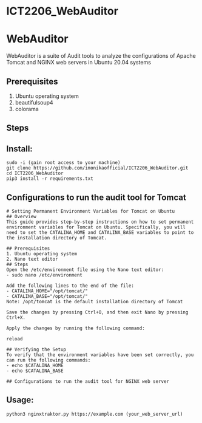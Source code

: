# ICT2206_WebAuditor
# WebAuditor

WebAuditor is a suite of Audit tools to analyze the configurations of Apache Tomcat and NGINX web servers in Ubuntu 20.04 systems

## Prerequisites
1. Ubuntu operating system
2. beautifulsoup4
3. colorama

## Steps

## Install:

```
sudo -i (gain root access to your machine)
git clone https://github.com/imonikaofficial/ICT2206_WebAuditor.git
cd ICT2206_WebAuditor
pip3 install -r requirements.txt
```

## Configurations to run the audit tool for Tomcat
```
# Setting Permanent Environment Variables for Tomcat on Ubuntu
## Overview
This guide provides step-by-step instructions on how to set permanent environment variables for Tomcat on Ubuntu. Specifically, you will need to set the CATALINA_HOME and CATALINA_BASE variables to point to the installation directory of Tomcat.

## Prerequisites
1. Ubuntu operating system
2. Nano text editor
## Steps
Open the /etc/environment file using the Nano text editor:
- sudo nano /etc/environment

Add the following lines to the end of the file:
- CATALINA_HOME="/opt/tomcat/"
- CATALINA_BASE="/opt/tomcat/"
Note: /opt/tomcat is the default installation directory of Tomcat

Save the changes by pressing Ctrl+O, and then exit Nano by pressing Ctrl+X.

Apply the changes by running the following command:

reload

## Verifying the Setup
To verify that the environment variables have been set correctly, you can run the following commands:
- echo $CATALINA_HOME
- echo $CATALINA_BASE

## Configurations to run the audit tool for NGINX web server
```
## Usage:

```
python3 nginxtraktor.py https://example.com (your_web_server_url)
```
